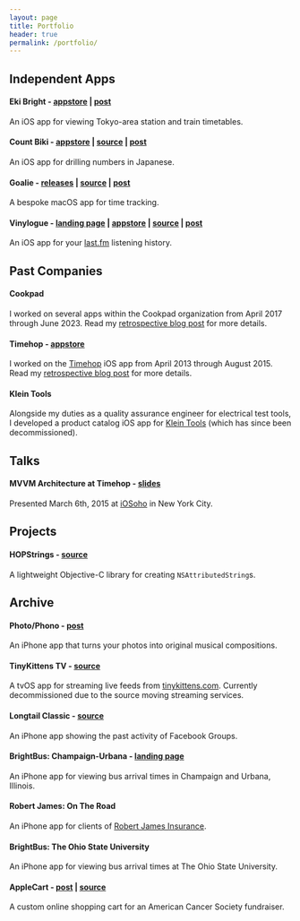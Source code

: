 ```yaml
---
layout: page
title: Portfolio
header: true
permalink: /portfolio/
---
```


## Independent Apps

#### Eki Bright - [appstore](https://apps.apple.com/app/%E9%A7%85%E3%83%96%E3%83%A9%E3%82%A4%E3%83%88/id6504702463) | [post](/2024/07/27/eki-bright-tokyo-area-train-timetables/)

An iOS app for viewing Tokyo-area station and train timetables.

#### Count Biki - [appstore](https://apps.apple.com/us/app/count-biki/id6463796779) | [source](https://github.com/twocentstudios/count-biki) | [post](/2023/10/29/count-biki-japanese-numbers/)

An iOS app for drilling numbers in Japanese.

#### Goalie - [releases](https://github.com/twocentstudios/goalie/releases) | [source](https://github.com/twocentstudios/goalie) | [post](/2023/10/20/goalie-time-tracking-macos/)

A bespoke macOS app for time tracking.

#### Vinylogue - [landing page](/apps/vinylogue) | [appstore](http://itunes.apple.com/us/app/vinylogue-for-last.fm/id617471119?ls=1&mt=8) | [source](https://github.com/twocentstudios/vinylogue) | [post](/2013/04/03/the-making-of-vinylogue/)

An iOS app for your [last.fm](https://last.fm) listening history.

## Past Companies

#### Cookpad

I worked on several apps within the Cookpad organization from April 2017 through June 2023. Read my [retrospective blog post](/2023/10/18/cookpad-retrospective/) for more details.

#### Timehop - [appstore](https://itunes.apple.com/us/app/timehop/id569077959?mt=8)

I worked on the [Timehop](https://timehop.com) iOS app from April 2013 through August 2015. Read my [retrospective blog post](/2015/11/03/timehop-a-retrospective/) for more details.

#### Klein Tools

Alongside my duties as a quality assurance engineer for electrical test tools, I developed a product catalog iOS app for [Klein Tools](https://kleintools.com) (which has since been decommissioned).

## Talks

#### MVVM Architecture at Timehop - [slides](https://speakerdeck.com/twocentstudios/mvvm-architecture-at-timehop)

Presented March 6th, 2015 at [iOSoho](https://www.meetup.com/iOSoho/) in New York City.

## Projects

#### HOPStrings - [source](https://github.com/timehop/HOPStrings)

A lightweight Objective-C library for creating `NSAttributedString`s.

## Archive

#### Photo/Phono - [post](/2017/02/24/photo-phono-your-photos-as-music/)

An iPhone app that turns your photos into original musical compositions.

#### TinyKittens TV - [source](https://github.com/twocentstudios/tinykittenstv)

A tvOS app for streaming live feeds from [tinykittens.com](https://tinykittens.com). Currently decommissioned due to the source moving streaming services.

#### Longtail Classic - [source](https://github.com/twocentstudios/longtail)

An iPhone app showing the past activity of Facebook Groups.

#### BrightBus: Champaign-Urbana - [landing page](/apps/brightbuscu)

An iPhone app for viewing bus arrival times in Champaign and Urbana, Illinois.

#### Robert James: On The Road

An iPhone app for clients of [Robert James Insurance](https://www.robertjamesinsurance.com/).

#### BrightBus: The Ohio State University

An iPhone app for viewing bus arrival times at The Ohio State University.

#### AppleCart - [post](/2012/09/18/applecart-my-first-production-rails-app/) | [source](https://github.com/twocentstudios/applecart)

A custom online shopping cart for an American Cancer Society fundraiser.
